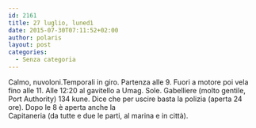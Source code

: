 ```yaml
---
id: 2161
title: 27 luglio, lunedì
date: 2015-07-30T07:11:52+02:00
author: polaris
layout: post
categories:
  - Senza categoria
---
```

Calmo, nuvoloni.Temporali in giro. Partenza alle 9. Fuori a motore poi vela fino alle 11. Alle 12:20 al gavitello a Umag. Sole. Gabelliere (molto gentile, Port Authority) 134 kune. Dice che per uscire basta la polizia (aperta 24 ore). Dopo le 8 è aperta anche la  
Capitaneria (da tutte e due le parti, al marina e in città).

&nbsp;
